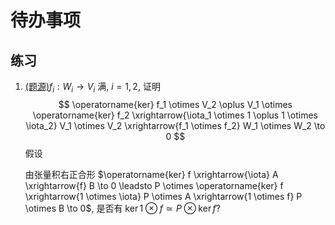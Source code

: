 # 待办事项

## 练习

1. [(题源)](https://math.stackexchange.com/questions/541541/what-is-the-kernel-of-the-tensor-product-of-two-maps)$f_i: W_i \to V_i$ 满, $i = 1, 2$, 证明
    $$
      \operatorname{ker} f_1 \otimes V_2 \oplus V_1 \otimes \operatorname{ker} f_2 \xrightarrow{\iota_1 \otimes 1 \oplus 1 \otimes \iota_2} V_1 \otimes V_2 \xrightarrow{f_1 \otimes f_2} W_1 \otimes W_2 \to 0
    $$
    假设

    由张量积右正合形 $\operatorname{ker} f \xrightarrow{\iota} A \xrightarrow{f} B \to 0 \leadsto P \otimes \operatorname{ker} f \xrightarrow{1 \otimes \iota}  P \otimes A \xrightarrow{1 \otimes f} P \otimes B \to 0$, 是否有 $\operatorname{ker} 1 \otimes f \simeq P \otimes \operatorname{ker} f$?
